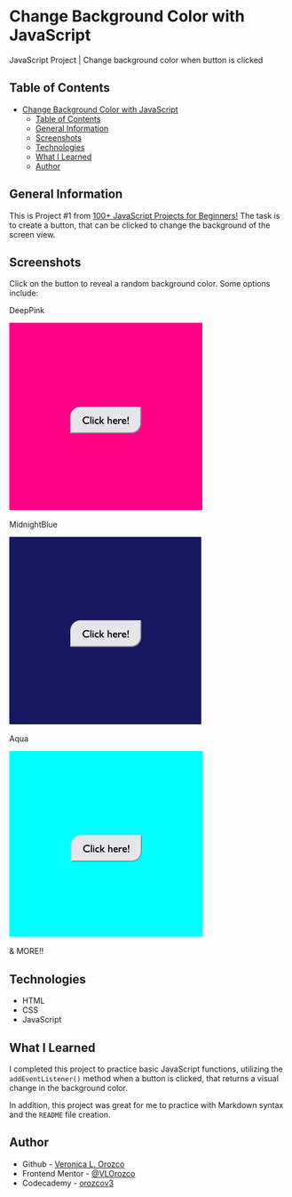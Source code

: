 # Change Background Color with JavaScript

JavaScript Project | Change background color when button is clicked

## Table of Contents

- [Change Background Color with JavaScript](#change-background-color-with-javascript)
  - [Table of Contents](#table-of-contents)
  - [General Information](#general-information)
  - [Screenshots](#screenshots)
  - [Technologies](#technologies)
  - [What I Learned](#what-i-learned)
  - [Author](#author)

## General Information

This is Project #1 from [100+ JavaScript Projects for Beginners!](https://jsbeginners.com/javascript-projects-for-beginners/)
The task is to create a button, that can be clicked to change the background of the screen view.

## Screenshots

Click on the button to reveal a random background color. Some options include:

DeepPink

![image of site with an DeepPink color background](./assets/DeepPink.png)

MidnightBlue

![image of site with an MidnightBlue color background](./assets/MidnightBlue.png)

Aqua

![image of site with an Aqua color background](./assets/Aqua.png)

& MORE!!

## Technologies

- HTML
- CSS
- JavaScript

## What I Learned

I completed this project to practice basic JavaScript functions, utilizing the `addEventListener()` method when a button is clicked, that returns a visual change in the background color.

In addition, this project was great for me to practice with Markdown syntax and the `README` file creation.

## Author

- Github - [Veronica L. Orozco](https://github.com/VLOrozco)
- Frontend Mentor - [@VLOrozco](https://www.frontendmentor.io/profile/VLOrozco)
- Codecademy - [orozcov3](https://www.codecademy.com/profiles/orozcoV3)
